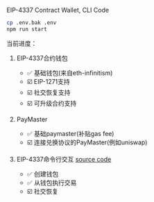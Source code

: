 EIP-4337 Contract Wallet, CLI Code

```bash
cp .env.bak .env
npm run start
```

当前进度：

1. EIP-4337合约钱包
   - ✅	基础钱包(来自eth-infinitism)
   - ☑️	EIP-1271支持
   - ☑️	社交恢复支持
   - ☑️	可升级合约支持

2. PayMaster
   - ✅	基础paymaster(补贴gas fee)
   - ☑️	连接兑换协议的PayMaster(例如uniswap)

3. EIP-4337命令行交互 [source code](https://github.com/proofofsoulprotocol/smart-contract-wallet-4337/blob/main/wallet-core-travel/src/app.ts)
   - ✅	创建钱包
   - ✅	从钱包执行交易
   - ☑️	社交恢复


